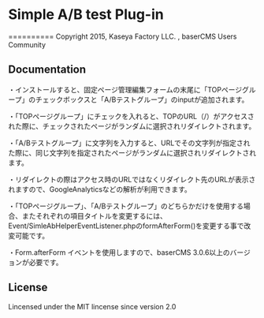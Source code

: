 # Simple A/B test Plug-in
==========
Copyright 2015, Kaseya Factory LLC. , baserCMS Users Community

Documentation
-------------
・インストールすると、固定ページ管理編集フォームの末尾に「TOPページグループ」のチェックボックスと「A/Bテストグループ」のinputが追加されます。

・「TOPページグループ」にチェックを入れると、TOPのURL（/）がアクセスされた際に、チェックされたページがランダムに選択されリダイレクトされます。

・「A/Bテストグループ」に文字列を入力すると、URLでその文字列が指定された際に、同じ文字列を指定されたページがランダムに選択されリダイレクトされます。

・リダイレクトの際はアクセス時のURLではなくリダイレクト先のURLが表示されますので、GoogleAnalyticsなどの解析が利用できます。

・「TOPページグループ」、「A/Bテストグループ」のどちらかだけを使用する場合、またそれぞれの項目タイトルを変更するには、Event/SimleAbHelperEventListener.phpのformAfterForm()を変更する事で改変可能です。

・Form.afterForm イベントを使用しますので、baserCMS 3.0.6以上のバージョンが必要です。

License
-------

Lincensed under the MIT lincense since version 2.0

